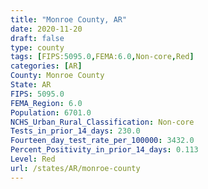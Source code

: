 ```yaml
---
title: "Monroe County, AR"
date: 2020-11-20
draft: false
type: county
tags: [FIPS:5095.0,FEMA:6.0,Non-core,Red]
categories: [AR]
County: Monroe County
State: AR
FIPS: 5095.0
FEMA_Region: 6.0
Population: 6701.0
NCHS_Urban_Rural_Classification: Non-core
Tests_in_prior_14_days: 230.0
Fourteen_day_test_rate_per_100000: 3432.0
Percent_Positivity_in_prior_14_days: 0.113
Level: Red
url: /states/AR/monroe-county
---
```



